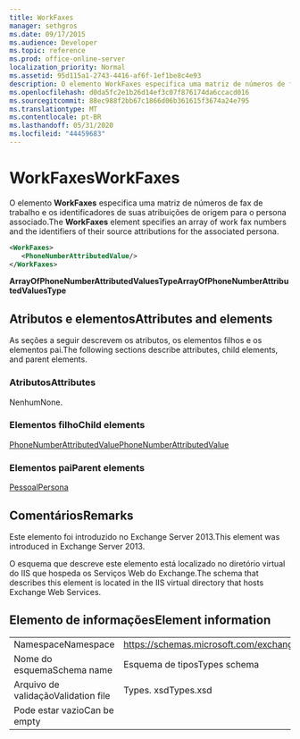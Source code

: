 ```yaml
---
title: WorkFaxes
manager: sethgros
ms.date: 09/17/2015
ms.audience: Developer
ms.topic: reference
ms.prod: office-online-server
localization_priority: Normal
ms.assetid: 95d115a1-2743-4416-af6f-1ef1be8c4e93
description: O elemento WorkFaxes especifica uma matriz de números de fax de trabalho e os identificadores de suas atribuições de origem para o persona associado.
ms.openlocfilehash: d0da5fc2e1b26d14ef3c07f876174da6ccacd016
ms.sourcegitcommit: 88ec988f2bb67c1866d06b361615f3674a24e795
ms.translationtype: MT
ms.contentlocale: pt-BR
ms.lasthandoff: 05/31/2020
ms.locfileid: "44459683"
---
```

# <a name="workfaxes"></a><span data-ttu-id="5ed40-103">WorkFaxes</span><span class="sxs-lookup"><span data-stu-id="5ed40-103">WorkFaxes</span></span>

<span data-ttu-id="5ed40-104">O elemento **WorkFaxes** especifica uma matriz de números de fax de trabalho e os identificadores de suas atribuições de origem para o persona associado.</span><span class="sxs-lookup"><span data-stu-id="5ed40-104">The **WorkFaxes** element specifies an array of work fax numbers and the identifiers of their source attributions for the associated persona.</span></span> 
  
```XML
<WorkFaxes>
   <PhoneNumberAttributedValue/>
</WorkFaxes>
```

 <span data-ttu-id="5ed40-105">**ArrayOfPhoneNumberAttributedValuesType**</span><span class="sxs-lookup"><span data-stu-id="5ed40-105">**ArrayOfPhoneNumberAttributedValuesType**</span></span>
## <a name="attributes-and-elements"></a><span data-ttu-id="5ed40-106">Atributos e elementos</span><span class="sxs-lookup"><span data-stu-id="5ed40-106">Attributes and elements</span></span>

<span data-ttu-id="5ed40-107">As seções a seguir descrevem os atributos, os elementos filhos e os elementos pai.</span><span class="sxs-lookup"><span data-stu-id="5ed40-107">The following sections describe attributes, child elements, and parent elements.</span></span>
  
### <a name="attributes"></a><span data-ttu-id="5ed40-108">Atributos</span><span class="sxs-lookup"><span data-stu-id="5ed40-108">Attributes</span></span>

<span data-ttu-id="5ed40-109">Nenhum</span><span class="sxs-lookup"><span data-stu-id="5ed40-109">None.</span></span>
  
### <a name="child-elements"></a><span data-ttu-id="5ed40-110">Elementos filho</span><span class="sxs-lookup"><span data-stu-id="5ed40-110">Child elements</span></span>

[<span data-ttu-id="5ed40-111">PhoneNumberAttributedValue</span><span class="sxs-lookup"><span data-stu-id="5ed40-111">PhoneNumberAttributedValue</span></span>](phonenumberattributedvalue.md)
  
### <a name="parent-elements"></a><span data-ttu-id="5ed40-112">Elementos pai</span><span class="sxs-lookup"><span data-stu-id="5ed40-112">Parent elements</span></span>

[<span data-ttu-id="5ed40-113">Pessoal</span><span class="sxs-lookup"><span data-stu-id="5ed40-113">Persona</span></span>](persona.md)
  
## <a name="remarks"></a><span data-ttu-id="5ed40-114">Comentários</span><span class="sxs-lookup"><span data-stu-id="5ed40-114">Remarks</span></span>

<span data-ttu-id="5ed40-115">Este elemento foi introduzido no Exchange Server 2013.</span><span class="sxs-lookup"><span data-stu-id="5ed40-115">This element was introduced in Exchange Server 2013.</span></span>
  
<span data-ttu-id="5ed40-116">O esquema que descreve este elemento está localizado no diretório virtual do IIS que hospeda os Serviços Web do Exchange.</span><span class="sxs-lookup"><span data-stu-id="5ed40-116">The schema that describes this element is located in the IIS virtual directory that hosts Exchange Web Services.</span></span>
  
## <a name="element-information"></a><span data-ttu-id="5ed40-117">Elemento de informações</span><span class="sxs-lookup"><span data-stu-id="5ed40-117">Element information</span></span>

|||
|:-----|:-----|
|<span data-ttu-id="5ed40-118">Namespace</span><span class="sxs-lookup"><span data-stu-id="5ed40-118">Namespace</span></span>  <br/> |https://schemas.microsoft.com/exchange/services/2006/types  <br/> |
|<span data-ttu-id="5ed40-119">Nome do esquema</span><span class="sxs-lookup"><span data-stu-id="5ed40-119">Schema name</span></span>  <br/> |<span data-ttu-id="5ed40-120">Esquema de tipos</span><span class="sxs-lookup"><span data-stu-id="5ed40-120">Types schema</span></span>  <br/> |
|<span data-ttu-id="5ed40-121">Arquivo de validação</span><span class="sxs-lookup"><span data-stu-id="5ed40-121">Validation file</span></span>  <br/> |<span data-ttu-id="5ed40-122">Types. xsd</span><span class="sxs-lookup"><span data-stu-id="5ed40-122">Types.xsd</span></span>  <br/> |
|<span data-ttu-id="5ed40-123">Pode estar vazio</span><span class="sxs-lookup"><span data-stu-id="5ed40-123">Can be empty</span></span>  <br/> ||
   

